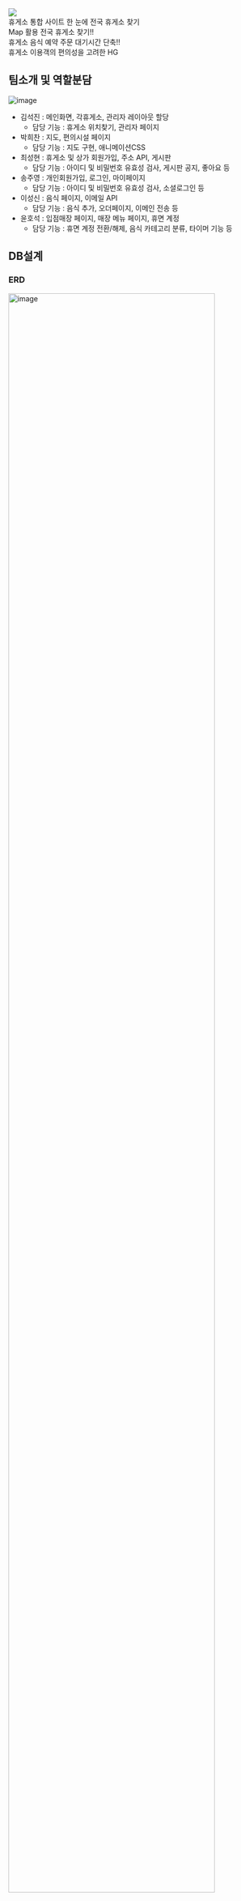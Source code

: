 <div align='left'>
<img src="https://capsule-render.vercel.app/api?type=wave&color=auto&height=400&section=header&text=HYUGO&fontSize=90&fontColor="#f7f5f5"&color=gradient />
<br>
<div >
휴게소 통합 사이트
한 눈에 전국 휴게소 찾기 <br>
Map 활용 전국 휴게소 찾기!! <br>
휴게소 음식 예약 주문 대기시간 단축!! <br>
휴게소 이용객의 편의성을 고려한 HG
</div>
</div>


## 팀소개 및 역할분담
![image](https://github.com/jooyoungsong/SemiProject/assets/111737185/7be0541a-db69-47a4-8057-e77a4bdc89d6)

- 김석진 : 메인화면, 각휴게소, 관리자 레이아웃 할당
  - 담당 기능 : 휴게소 위치찾기, 관리자 페이지
- 박희찬 : 지도, 편의시설 페이지
  - 담당 기능 : 지도 구현, 애니메이션CSS
- 최성현 : 휴게소 및 상가 회원가입, 주소 API, 게시판
  - 담당 기능 : 아이디 및 비밀번호 유효성 검사, 게시판 공지, 좋아요 등
- 송주영 : 개인회원가입, 로그인, 마이페이지
  - 담당 기능 : 아이디 및 비밀번호 유효성 검사, 소셜로그인 등
- 이성신 : 음식 페이지, 이메일 API
  - 담당 기능 : 음식 추가, 오더페이지, 이메인 전송 등
- 윤호석 : 입점매장 페이지, 매장 메뉴 페이지, 휴면 계정
  - 담당 기능 : 휴면 계정 전환/해제, 음식 카테고리 분류, 타이머 기능 등

## DB설계

### ERD
<img width="90%" alt="image" src="https://github.com/jooyoungsong/SemiProject/assets/111737185/9f260ea0-8757-41e6-a84a-d2a32bd6c2c3">

### 테이블 정의서
<img width="90%" alt="image" src="https://github.com/jooyoungsong/SemiProject/assets/111737185/0455932b-5cba-4496-8917-a42d9b42adad">

## Tech Stacks
![image](https://github.com/jooyoungsong/SemiProject/assets/111737185/fc30b235-986d-477c-9c63-7d9bf49c1144)

<div><h4>프론트엔드</h4>
    <img src="https://img.shields.io/badge/Bootstrap-7952B3?style=flat&logo=Bootstrap&logoColor=white">
    <img src="https://img.shields.io/badge/HTML5-E34F26?style=flat&logo=HTML5&logoColor=white">
    <img src="https://img.shields.io/badge/CSS3-1572B6?style=flat&logo=CSS3&logoColor=white">
    <img src="https://img.shields.io/badge/jQuery-0769AD?style=flat&logo=jQuery&logoColor=white">
    <img src="https://img.shields.io/badge/Javascript-F7DF1E?style=flat&logo=Javascript&logoColor=white">
</div>

<div><h4>백엔드</h4>
  <img src="https://img.shields.io/badge/Java-007396?style=flat&logo=Java&logoColor=white">
  <img src="https://img.shields.io/badge/JSP-007396?style=flat&logo=Java&logoColor=white">
  <img src="https://img.shields.io/badge/Apache%20Tomcat-F8DC75?style=flat&logo=Apache%20Tomcat&logoColor=white">
</div>

<div><h4>DB</h4>
  <img src="https://img.shields.io/badge/MySQL-4479A1?style=flat&logo=MySQL&logoColor=white">
  <img src="https://img.shields.io/badge/AWS-232F3E?style=flat&logo=AWS&logoColor=white">
</div>

<div><h4>communication</h4>
  <img src="https://img.shields.io/badge/Github-181717?style=flat&logo=Github&logoColor=white">
  <img src="https://img.shields.io/badge/Discord-5865F2?style=flat&logo=Github&logoColor=white">
</div><br>



## 연락처

프로젝트와 관련된 문의 및 협업은 아래 연락처로 연락바랍니다.

- 김석진 이메일 : pou11uyt@naver.com
  - Git 주소 : https://github.com/ruky1
- 박희찬 이메일 : luis1018@naver.com
  - Git 주소 : https://github.com/itephc
- 최성현 이메일 : tjdgus9773@gamil.com
  - Git 주소 : https://github.com/dawn-sh
- 송주영 이메일 : jystech10@naver.com
  - Git 주소 : https://github.com/jooyoungsong
- 이성신 이메일 : ssung2sin@naver.com
  - Git 주소 : https://github.com/ssung2sin
- 윤호석 이메일 : hs970216@naver.com
  - Git 주소 : https://github.com/otfeb


## 시연 영상

### 김석진
- 휴게소 위치 찾기
![KakaoTalk_Photo_2023-09-25-17-15-59 003](https://github.com/jooyoungsong/SemiProject/assets/111737185/994362ea-939c-4b2c-a99e-3632912caa2e)

### 최성현
- 회원가입 유효성 검사 및 주소 API
![회원가입 유효성 검사](https://github.com/jooyoungsong/SemiProject/assets/111737185/588cd1cf-93e3-4684-925f-f404b928e0b2)
- 게시글 인기글 모음 및 버튼 CSS
![인기글 모음 및 버튼 css](https://github.com/jooyoungsong/SemiProject/assets/111737185/4aa9fae6-7bb3-48fb-83bd-9c4fe75829fa)
- 게시글 수 변경
![게시물 갯수](https://github.com/jooyoungsong/SemiProject/assets/111737185/c13cb02a-9d2a-46f0-a9a6-af09c3525cc0)

### 송주영


### 이성신
- 음식추가
![KakaoTalk_Photo_2023-09-25-17-22-40](https://github.com/jooyoungsong/SemiProject/assets/111737185/a005f68f-06cc-44aa-be73-2dec0f46a4ec)

### 윤호석
- 휴면계정 이메일 인증 1
![KakaoTalk_Photo_2023-09-25-17-21-12 001](https://github.com/jooyoungsong/SemiProject/assets/111737185/0cbfab6d-9f0c-4b04-b633-7f108c997ffe)
- 휴면계정 이메일 인증 2
![KakaoTalk_Photo_2023-09-25-17-21-12 002](https://github.com/jooyoungsong/SemiProject/assets/111737185/648f8219-ac9e-4974-a187-c4d41d740bb7)
- 매장 페이지 기능 1
![KakaoTalk_Photo_2023-09-25-17-21-12 003](https://github.com/jooyoungsong/SemiProject/assets/111737185/696ed586-2d24-423b-8bfe-dad85f361bee)
- 매장 페이지 기능 2
![KakaoTalk_Photo_2023-09-25-17-21-12 004](https://github.com/jooyoungsong/SemiProject/assets/111737185/df33197b-f45d-48bc-929b-3364ed6cffda)
